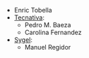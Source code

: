 - Enric Tobella
- [Tecnativa](https://www.tecnativa.com/):
  - Pedro M. Baeza
  - Carolina Fernandez
- [Sygel](https://www.sygel.es/):
  - Manuel Regidor
